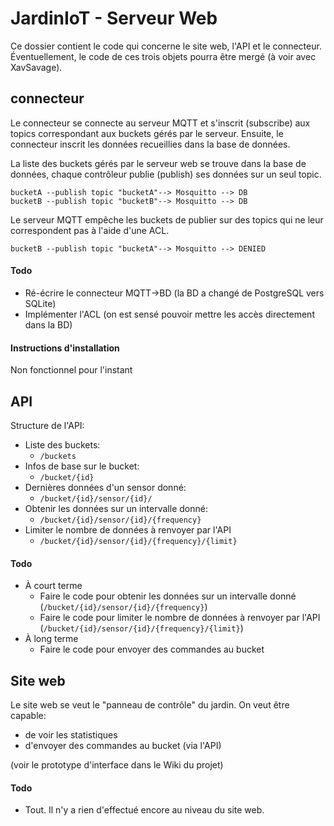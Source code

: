 JardinIoT - Serveur Web
==========

Ce dossier contient le code qui concerne le site web, l'API et le connecteur. Éventuellement, le code de ces trois objets pourra être mergé (à voir avec XavSavage).

## connecteur
Le connecteur se connecte au serveur MQTT et s'inscrit (subscribe) aux topics correspondant aux buckets gérés par le serveur.  Ensuite, le connecteur inscrit les données recueillies dans la base de données.

La liste des buckets gérés par le serveur web se trouve dans la base de données, chaque contrôleur publie (publish) ses données sur un seul topic.

```
bucketA --publish topic "bucketA"--> Mosquitto --> DB
bucketB --publish topic "bucketB"--> Mosquitto --> DB
```

Le serveur MQTT empêche les buckets de publier sur des topics qui ne leur correspondent pas à l'aide d'une ACL.

```
bucketB --publish topic "bucketA"--> Mosquitto --> DENIED
```

#### Todo
- Ré-écrire le connecteur MQTT->BD (la BD a changé de PostgreSQL vers SQLite)
- Implémenter l'ACL (on est sensé pouvoir mettre les accès directement dans la BD)

#### Instructions d'installation
Non fonctionnel pour l'instant

## API
Structure de l'API:

- Liste des buckets: 
	- ```/buckets```
- Infos de base sur le bucket: 
	- `/bucket/{id}`
- Dernières données d'un sensor donné: 
	- `/bucket/{id}/sensor/{id}/`
- Obtenir les données sur un intervalle donné:
	- `/bucket/{id}/sensor/{id}/{frequency}`
- Limiter le nombre de données à renvoyer par l'API
	- `/bucket/{id}/sensor/{id}/{frequency}/{limit}`

#### Todo
- À court terme
	- Faire le code pour obtenir les données sur un intervalle donné (`/bucket/{id}/sensor/{id}/{frequency}`)
	- Faire le code pour limiter le nombre de données à renvoyer par l'API (`/bucket/{id}/sensor/{id}/{frequency}/{limit}`)
- À long terme
	- Faire le code pour envoyer des commandes au bucket
					
## Site web
Le site web se veut le "panneau de contrôle" du jardin. On veut être capable:
- de voir les statistiques
- d'envoyer des commandes au bucket (via l'API)

(voir le prototype d'interface dans le Wiki du projet)

#### Todo
- Tout. Il n'y a rien d'effectué encore au niveau du site web.
